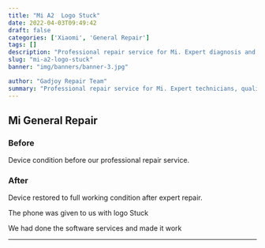 ```yaml
---
title: "Mi A2  Logo Stuck"
date: 2022-04-03T09:49:42
draft: false
categories: ['Xiaomi', 'General Repair']
tags: []
description: "Professional repair service for Mi. Expert diagnosis and quality repairs in Bangalore."
slug: "mi-a2-logo-stuck"
banner: "img/banners/banner-3.jpg"

author: "Gadjoy Repair Team"
summary: "Professional repair service for Mi. Expert technicians, quality parts, warranty included."
---
```


## Mi General Repair

### Before

Device condition before our professional repair service.

### After

Device restored to full working condition after expert repair.

The phone was given to us with logo Stuck

We had done the software services and made it work

---